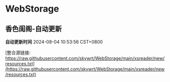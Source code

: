 # WebStorage

## 香色闺阁-自动更新

**自动更新时间** 2024-08-04 10:53:56 CST+0800

[整合源链接: https://raw.githubusercontent.com/skywrt/WebStorage/main/xsreader/new/resources.txt](https://raw.githubusercontent.com/skywrt/WebStorage/main/xsreader/new/resources.txt)
